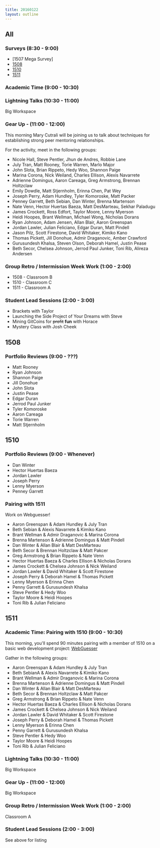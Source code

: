 ```yaml
---
title: 20160122
layout: outline
---
```


## All

### Surveys (8:30 - 9:00)
* [1507 Mega Survey]
* [1508](http://goo.gl/forms/JhFqSlWbja)
* [1510](https://docs.google.com/a/casimircreative.com/forms/d/1eRFAl4YtYXLfpmEoeyK7AUa_8AOa0Pg9kvbhZ03MYkk/viewform)
* [1511](https://docs.google.com/forms/d/1Bo8QYyqwkfLW6uBn_X2hz5yjNZy08tCAZzPoJ1dcoaE/viewform)

### Academic Time (9:00 - 10:30)

### Lightning Talks (10:30 - 11:00)

Big Workspace

### Gear Up - (11:00 - 12:00)

This morning Mary Cutrali will be joining us to talk about techniques
for establishing strong peer mentoring relationships.

For the activity, meet in the following groups:

* Nicole Hall, Steve Pentler, Jhun de Andres, Robbie Lane
* July Tran, Matt Rooney, Torie Warren, Marlo Major
* John Slota, Brian Rippeto, Hedy Woo, Shannon Paige
* Marina Corona, Nick Weiland, Charles Ellison, Alexis Navarrete
* Adrienne Domingus, Aaron Careaga, Greg Armstrong, Brennan Holtzclaw
* Emily Dowdle, Matt Stjernholm, Erinna Chen, Pat Wey
* Joseph Perry, Adam Hundley, Tyler Komoroske, Matt Packer
* Penney Garrett, Beth Sebian, Dan Winter, Brenna Martenson
* Nate Venn, Hector Huertas Baeza, Matt DesMarteau, Sekhar Paladugu
* James Crockett, Ross Edfort, Taylor Moore, Lenny Myerson
* Heidi Hoopes, Brant Wellman, Michael Wong, Nicholas Dorans
* Ryan Johnson, Adam Jensen, Allan Blair, Aaron Greenspan
* Jordan Lawler, Julian Feliciano, Edgar Duran, Matt Pindell
* Jason Pilz, Scott Firestone, David Whitaker, Kimiko Kano
* Thomas Pickett, Jill Donohue, Admir Draganovic, Amber Crawford
* Gurusundesh Khalsa, Steven Olson, Deborah Hamel, Justin Pease
* Beth Secor, Chelsea Johnson, Jerrod Paul Junker, Toni Rib, Alireza Andersen

### Group Retro / Intermission Week Work (1:00 - 2:00)

* 1508 - Classroom B
* 1510 - Classroom C
* 1511 - Classroom A

### Student Lead Sessions (2:00 - 3:00)

* Brackets with Taylor
* Launching the Side Project of Your Dreams with Steve
* Mining GitCoins for <strike>profit</strike> **fun** with Horace
* Mystery Class with Josh Cheek

## 1508

### Portfolio Reviews (9:00 - ???)

* Matt Rooney
* Ryan Johnson
* Shannon Paige
* Jill Donohue
* John Slota
* Justin Pease
* Edgar Duran
* Jerrod Paul Junker
* Tyler Komoroske
* Aaron Careaga
* Torie Warren
* Matt Stjernholm


## 1510

### Portfolio Reviews (9:00 - Whenever)

* Dan Winter
* Hector Huertas Baeza
* Jordan Lawler
* Joseph Perry
* Lenny Myerson
* Penney Garrett

### Pairing with 1511

Work on Webguesser!

* Aaron Greenspan & Adam Hundley & July Tran
* Beth Sebian & Alexis Navarrete & Kimiko Kano
* Brant Wellman & Admir Draganovic & Marina Corona
* Brenna Martenson & Adrienne Domingus & Matt Pindell
* Dan Winter & Allan Blair & Matt DesMarteau
* Beth Secor & Brennan Holtzclaw & Matt Pakcer
* Greg Armstrong & Brian Rippeto & Nate Venn
* Hector Huertas Baeza & Charles Ellison & Nicholas Dorans
* James Crockett & Chelsea Johnson & Nick Weiland
* Jordan Lawler & David Whitaker & Scott Firestone
* Joseph Perry & Deborah Hamel & Thomas Pickett
* Lenny Myerson & Erinna Chen
* Penny Garrett & Gurusundesh Khalsa
* Steve Pentler & Hedy Woo
* Taylor Moore & Heidi Hoopes
* Toni Rib & Julian Feliciano


## 1511

### Academic Time: Pairing with 1510 (9:00 - 10:30)

This morning, you'll spend 90 minutes pairing with
a member of 1510 on a basic web development project:
[WebGuesser](https://github.com/turingschool/curriculum/blob/master/source/projects/web_guesser.markdown)

Gather in the following groups:

* Aaron Greenspan & Adam Hundley & July Tran
* Beth SebianA & Alexis Navarrete & Kimiko Kano
* Brant Wellman & Admir Draganovic & Marina Corona
* Brenna Martenson & Adrienne Domingus & Matt Pindell
* Dan Winter & Allan Blair & Matt DesMarteau
* Beth Secor & Brennan Holtzclaw & Matt Pakcer
* Greg Armstrong & Brian Rippeto & Nate Venn
* Hector Huertas Baeza & Charles Ellison & Nicholas Dorans
* James Crockett & Chelsea Johnson & Nick Weiland
* Jordan Lawler & David Whitaker & Scott Firestone
* Joseph Perry & Deborah Hamel & Thomas Pickett
* Lenny Myerson & Erinna Chen
* Penny Garrett & Gurusundesh Khalsa
* Steve Pentler & Hedy Woo
* Taylor Moore & Heidi Hoopes
* Toni Rib & Julian Feliciano

### Lightning Talks (10:30 - 11:00)

Big Workspace

### Gear Up - (11:00 - 12:00)

Big Workspace

### Group Retro / Intermission Week Work (1:00 - 2:00)

Classroom A

### Student Lead Sessions (2:00 - 3:00)

See above for listing
